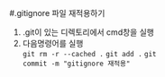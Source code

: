 #.gitignore 파일 재적용하기  
1. .git이 있는 디렉토리에서 cmd창을 실행
2. 다음명령어를 실행  
<code>git rm -r --cached .</code>
<code>git add .</code>
<code>git commit -m "gitignore 재적용"</code>
